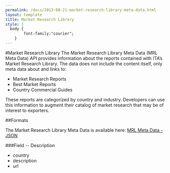 ```yaml
---
permalink: /docs/2013-08-21-market-research-library-meta-data.html
layout: template
title: Market Research Library
style: |
  body {
		font-family:"courier";
	}
---
```


#Market Research Library
The Market Research Library Meta Data (MRL Meta Data) API provides information about the reports contained with ITA’s Market Research Library.  The data does not include the content itself, only meta data about and links to:
* Market Research Reports
* Best Market Reports
* Country Commercial Guides 

These reports are categorized by country and industry.  Developers can use this information to augment their catalog of market research that may be of interest to exporters.

##Formats

The Market Research Library Meta Data is available here:
[MRL Meta Data - JSON](/data/marketResearchLibrary.json)

###Field -- Description

* country
* description
* url
